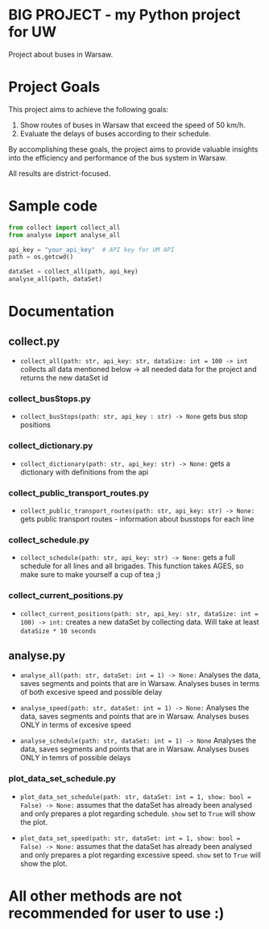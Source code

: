 # BIG PROJECT - my Python project for UW

Project about buses in Warsaw.

# Project Goals

This project aims to achieve the following goals:

1. Show routes of buses in Warsaw that exceed the speed of 50 km/h.
2. Evaluate the delays of buses according to their schedule.

By accomplishing these goals, the project aims to provide valuable insights into the efficiency and performance of the bus system in Warsaw. 

All results are district-focused.

# Sample code

```python
from collect import collect_all
from analyse import analyse_all

api_key = "your_api_key"  # API key for UM API
path = os.getcwd()

dataSet = collect_all(path, api_key)
analyse_all(path, dataSet)
```

# Documentation

## collect.py
- `collect_all(path: str, api_key: str, dataSize: int = 100 -> int` collects all data mentioned below -> all needed data for the project and returns the new dataSet id

### collect_busStops.py
- `collect_busStops(path: str, api_key : str) -> None` gets bus stop positions 

### collect_dictionary.py
- `collect_dictionary(path: str, api_key: str) -> None:` gets a dictionary with definitions from the api

### collect_public_transport_routes.py
- `collect_public_transport_routes(path: str, api_key: str) -> None:` gets public transport routes - information about busstops for each line

### collect_schedule.py
- `collect_schedule(path: str, api_key: str) -> None:` gets a full schedule for all lines and all brigades. This function takes AGES, so make sure to make yourself a cup of tea ;)

### collect_current_positions.py
- `collect_current_positions(path: str, api_key: str, dataSize: int = 100) -> int:` creates a new dataSet by collecting data. Will take at least `dataSize * 10 seconds`


## analyse.py
- `analyse_all(path: str, dataSet: int = 1) -> None:` Analyses the data, saves segments and points that are in Warsaw. Analyses buses in terms of both excesive speed and possible delay 

- `analyse_speed(path: str, dataSet: int = 1) -> None:` Analyses the data, saves segments and points that are in Warsaw. Analyses buses ONLY in terms of excesive speed

- `analyse_schedule(path: str, dataSet: int = 1) -> None` Analyses the data, saves segments and points that are in Warsaw. Analyses buses ONLY in temrs of possible delays

### plot_data_set_schedule.py

- `plot_data_set_schedule(path: str, dataSet: int = 1, show: bool = False) -> None:` assumes that the dataSet has already been analysed and only prepares a plot regarding schedule. `show` set to `True` will show the plot.

- `plot_data_set_speed(path: str, dataSet: int = 1, show: bool = False) -> None:` assumes that the dataSet has already been analysed and only prepares a plot regarding excessive speed. `show` set to `True` will show the plot.

# All other methods are not recommended for user to use :)
